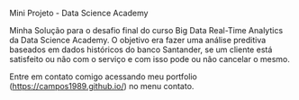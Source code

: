Mini Projeto - Data Science Academy

Minha Solução para o desafio final do curso Big Data Real-Time Analytics da Data Science Academy.
O objetivo era fazer uma análise preditiva baseados em dados históricos do banco Santander, se um cliente está satisfeito ou não com o serviço
e com isso pode ou não cancelar o mesmo.

Entre em contato comigo acessando meu portfolio (https://campos1989.github.io/) no menu contato.
